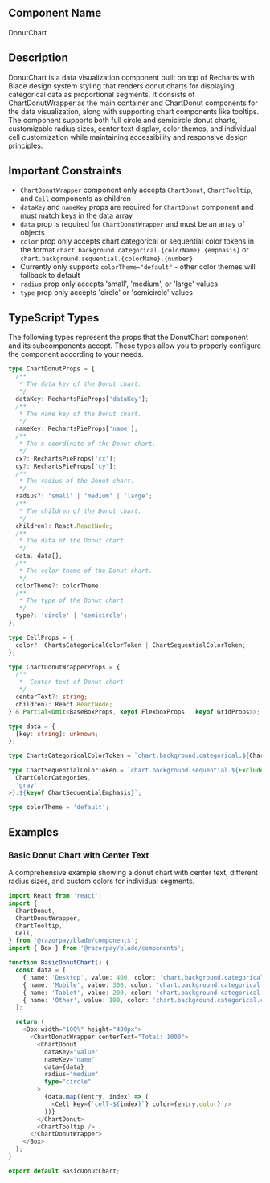 ## Component Name

DonutChart

## Description

DonutChart is a data visualization component built on top of Recharts with Blade design system styling that renders donut charts for displaying categorical data as proportional segments. It consists of ChartDonutWrapper as the main container and ChartDonut components for the data visualization, along with supporting chart components like tooltips. The component supports both full circle and semicircle donut charts, customizable radius sizes, center text display, color themes, and individual cell customization while maintaining accessibility and responsive design principles.

## Important Constraints

- `ChartDonutWrapper` component only accepts `ChartDonut`, `ChartTooltip`, and `Cell` components as children
- `dataKey` and `nameKey` props are required for `ChartDonut` component and must match keys in the data array
- `data` prop is required for `ChartDonutWrapper` and must be an array of objects
- `color` prop only accepts chart categorical or sequential color tokens in the format `chart.background.categorical.{colorName}.{emphasis}` or `chart.background.sequential.{colorName}.{number}`
- Currently only supports `colorTheme="default"` - other color themes will fallback to default
- `radius` prop only accepts 'small', 'medium', or 'large' values
- `type` prop only accepts 'circle' or 'semicircle' values

## TypeScript Types

The following types represent the props that the DonutChart component and its subcomponents accept. These types allow you to properly configure the component according to your needs.

```typescript
type ChartDonutProps = {
  /**
   * The data key of the Donut chart.
   */
  dataKey: RechartsPieProps['dataKey'];
  /**
   * The name key of the Donut chart.
   */
  nameKey: RechartsPieProps['name'];
  /**
   * The x coordinate of the Donut chart.
   */
  cx?: RechartsPieProps['cx'];
  cy?: RechartsPieProps['cy'];
  /**
   * The radius of the Donut chart.
   */
  radius?: 'small' | 'medium' | 'large';
  /**
   * The children of the Donut chart.
   */
  children?: React.ReactNode;
  /**
   * The data of the Donut chart.
   */
  data: data[];
  /**
   * The color theme of the Donut chart.
   */
  colorTheme?: colorTheme;
  /**
   * The type of the Donut chart.
   */
  type?: 'circle' | 'semicircle';
};

type CellProps = {
  color?: ChartsCategoricalColorToken | ChartSequentialColorToken;
};

type ChartDonutWrapperProps = {
  /**
   *  Center text of Donut chart
   */
  centerText?: string;
  children?: React.ReactNode;
} & Partial<Omit<BaseBoxProps, keyof FlexboxProps | keyof GridProps>>;

type data = {
  [key: string]: unknown;
};

type ChartsCategoricalColorToken = `chart.background.categorical.${ChartColorCategories}.${keyof ChartCategoricalEmphasis}`;

type ChartSequentialColorToken = `chart.background.sequential.${Exclude<
  ChartColorCategories,
  'gray'
>}.${keyof ChartSequentialEmphasis}`;

type colorTheme = 'default';
```

## Examples

### Basic Donut Chart with Center Text

A comprehensive example showing a donut chart with center text, different radius sizes, and custom colors for individual segments.

```typescript
import React from 'react';
import {
  ChartDonut,
  ChartDonutWrapper,
  ChartTooltip,
  Cell,
} from '@razorpay/blade/components';
import { Box } from '@razorpay/blade/components';

function BasicDonutChart() {
  const data = [
    { name: 'Desktop', value: 400, color: 'chart.background.categorical.azure.moderate' },
    { name: 'Mobile', value: 300, color: 'chart.background.categorical.emerald.moderate' },
    { name: 'Tablet', value: 200, color: 'chart.background.categorical.orchid.moderate' },
    { name: 'Other', value: 100, color: 'chart.background.categorical.crimson.moderate' },
  ];

  return (
    <Box width="100%" height="400px">
      <ChartDonutWrapper centerText="Total: 1000">
        <ChartDonut 
          dataKey="value" 
          nameKey="name" 
          data={data} 
          radius="medium"
          type="circle"
        >
          {data.map((entry, index) => (
            <Cell key={`cell-${index}`} color={entry.color} />
          ))}
        </ChartDonut>
        <ChartTooltip />
      </ChartDonutWrapper>
    </Box>
  );
}

export default BasicDonutChart;
```
